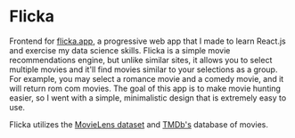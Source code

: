 # Flicka
Frontend for [flicka.app](https://flicka.app), a progressive web app that I made to learn React.js and exercise my data science skills. Flicka is a simple movie recommendations engine, but unlike similar sites, it allows you to select multiple movies and it'll find movies similar to your selections as a group. For example, you may select a romance movie and a comedy movie, and it will return rom com movies. The goal of this app is to make movie hunting easier, so I went with a simple, minimalistic design that is extremely easy to use.

Flicka utilizes the [MovieLens dataset](https://grouplens.org/datasets/movielens/25m/) and [TMDb's](https://www.themoviedb.org/) database of movies. 
